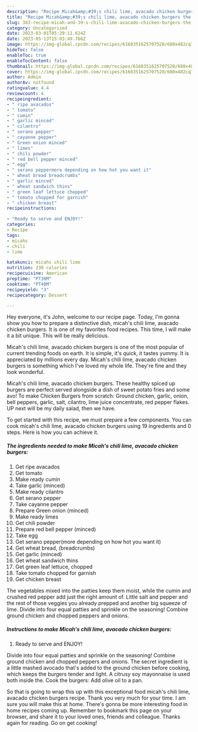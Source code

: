 ```yaml
---
description: "Recipe Micah&amp;#39;s chili lime, avacado chicken burgers the Very Delicious}"
title: "Recipe Micah&amp;#39;s chili lime, avacado chicken burgers the Very Delicious}"
slug: 383-recipe-micah-and-39-s-chili-lime-avacado-chicken-burgers-the-very-delicious
category: Uncategorized
date: 2023-03-01T05:29:11.624Z
date: 2023-05-13T15:03:49.766Z
image: https://img-global.cpcdn.com/recipes/6168351625707520/680x482cq70/micahs-chili-lime-avacado-chicken-burgers-recipe-main-photo.jpg
hideToc: false
enableToc: true
enableTocContent: false
thumbnail: https://img-global.cpcdn.com/recipes/6168351625707520/680x482cq70/micahs-chili-lime-avacado-chicken-burgers-recipe-main-photo.jpg
cover: https://img-global.cpcdn.com/recipes/6168351625707520/680x482cq70/micahs-chili-lime-avacado-chicken-burgers-recipe-main-photo.jpg
author: Admin
authorAv: notfound
ratingvalue: 4.4
reviewcount: 4
recipeingredient:
- " ripe avacados"
- " tomato"
- " cumin"
- " garlic minced"
- " cilantro"
- " serano pepper"
- " cayanne pepper"
- " Green onion minced"
- " limes"
- " chili powder"
- " red bell pepper minced"
- " egg"
- " serano peppermore depending on how hot you want it"
- " wheat bread breadcrumbs"
- " garlic minced"
- " wheat sandwich thins"
- " green leaf lettuce chopped"
- " tomato chopped for garnish"
- " chicken breast"
recipeinstructions:

- "Ready to serve and ENJOY!"
categories:
- Recipe
tags:
- micahs
- chili
- lime

katakunci: micahs chili lime 
nutrition: 230 calories
recipecuisine: American
preptime: "PT38M"
cooktime: "PT40M"
recipeyield: "3"
recipecategory: Dessert

---
```



Hey everyone, it's John, welcome to our recipe page. Today, I'm gonna show you how to prepare a distinctive dish, micah&#39;s chili lime, avacado chicken burgers. It is one of my favorites food recipes. This time, I will make it a bit unique. This will be really delicious.

Micah&#39;s chili lime, avacado chicken burgers is one of the most popular of current trending foods on earth. It is simple, it's quick, it tastes yummy. It is appreciated by millions every day. Micah&#39;s chili lime, avacado chicken burgers is something which I've loved my whole life. They're fine and they look wonderful.

Micah&#39;s chili lime, avacado chicken burgers. These healthy spiced up burgers are perfect served alongside a dish of sweet potato fries and some avo! To make Chicken Burgers from scratch: Ground chicken, garlic, onion, bell peppers, garlic, salt, cilantro, lime juice concentrate, red pepper flakes. UP next will be my daily salad, then we have.


To get started with this recipe, we must prepare a few components. You can cook micah&#39;s chili lime, avacado chicken burgers using 19 ingredients and 0 steps. Here is how you can achieve it.

<!--inarticleads1-->

##### The ingredients needed to make Micah&#39;s chili lime, avacado chicken burgers:

1. Get  ripe avacados
1. Get  tomato
1. Make ready  cumin
1. Take  garlic (minced)
1. Make ready  cilantro
1. Get  serano pepper
1. Take  cayanne pepper
1. Prepare  Green onion (minced)
1. Make ready  limes
1. Get  chili powder
1. Prepare  red bell pepper (minced)
1. Take  egg
1. Get  serano pepper(more depending on how hot you want it)
1. Get  wheat bread, (breadcrumbs)
1. Get  garlic (minced)
1. Get  wheat sandwich thins
1. Get  green leaf lettuce, chopped
1. Take  tomato chopped for garnish
1. Get  chicken breast


The vegetables mixed into the patties keep them moist, while the cumin and crushed red pepper add just the right amount of. Little salt and pepper and the rest of those veggies you already prepped and another big squeeze of lime. Divide into four equal patties and sprinkle on the seasoning! Combine ground chicken and chopped peppers and onions. 

<!--inarticleads2-->

##### Instructions to make Micah&#39;s chili lime, avacado chicken burgers:


1. Ready to serve and ENJOY!

Divide into four equal patties and sprinkle on the seasoning! Combine ground chicken and chopped peppers and onions. The secret ingredient is a little mashed avocado that&#39;s added to the ground chicken before cooking, which keeps the burgers tender and light. A citrusy soy mayonnaise is used both inside the. Cook the burgers: Add olive oil to a pan. 

So that is going to wrap this up with this exceptional food micah&#39;s chili lime, avacado chicken burgers recipe. Thank you very much for your time. I am sure you will make this at home. There's gonna be more interesting food in home recipes coming up. Remember to bookmark this page on your browser, and share it to your loved ones, friends and colleague. Thanks again for reading. Go on get cooking!
